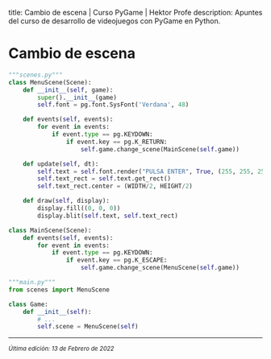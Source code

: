 title: Cambio de escena | Curso PyGame | Hektor Profe
description: Apuntes del curso de desarrollo de videojuegos con PyGame en Python.

# Cambio de escena

```python
"""scenes.py"""
class MenuScene(Scene):
    def __init__(self, game):
        super().__init__(game)
        self.font = pg.font.SysFont('Verdana', 48)

    def events(self, events):
        for event in events:
            if event.type == pg.KEYDOWN:
                if event.key == pg.K_RETURN:
                    self.game.change_scene(MainScene(self.game))

    def update(self, dt):
        self.text = self.font.render("PULSA ENTER", True, (255, 255, 255))
        self.text_rect = self.text.get_rect()
        self.text_rect.center = (WIDTH/2, HEIGHT/2)

    def draw(self, display):
        display.fill((0, 0, 0))
        display.blit(self.text, self.text_rect)

class MainScene(Scene):
    def events(self, events):
        for event in events:
            if event.type == pg.KEYDOWN:
                if event.key == pg.K_ESCAPE:
                    self.game.change_scene(MenuScene(self.game))

"""main.py"""
from scenes import MenuScene

class Game:
    def __init__(self):
        # ...
        self.scene = MenuScene(self)
```

___
<small class="edited"><i>Última edición: 13 de Febrero de 2022</i></small>